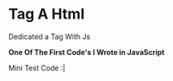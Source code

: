 # Tag A Html
Dedicated a Tag With Js


**One Of The First Code's I Wrote in JavaScript**




Mini Test Code :|

